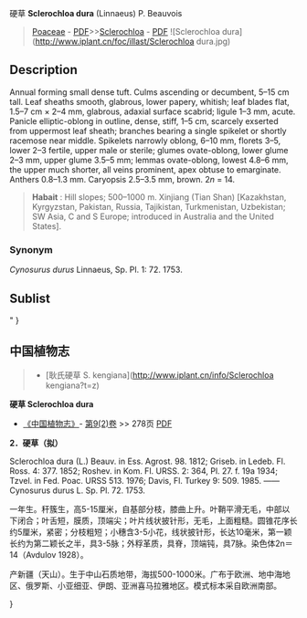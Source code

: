 硬草 **Sclerochloa dura** (Linnaeus) P. Beauvois

> [Poaceae](http://www.iplant.cn/info/Poaceae?t=foc) - [PDF](http://www.iplant.cn/foc/pdf/Poaceae.pdf)>>[Sclerochloa](http://www.iplant.cn/info/Sclerochloa?t=foc) - [PDF](http://www.iplant.cn/foc/pdf/Sclerochloa.pdf)
![Sclerochloa dura](http://www.iplant.cn/foc/illast/Sclerochloa dura.jpg)

## Description

Annual forming small dense tuft. Culms ascending or decumbent, 5–15 cm tall. Leaf sheaths smooth, glabrous, lower papery, whitish; leaf blades flat, 1.5–7 cm × 2–4 mm, glabrous, adaxial surface scabrid; ligule 1–3 mm, acute. Panicle elliptic-oblong in outline, dense, stiff, 1–5 cm, scarcely exserted from uppermost leaf sheath; branches bearing a single spikelet or shortly racemose near middle. Spikelets narrowly oblong, 6–10 mm, florets 3–5, lower 2–3 fertile, upper male or sterile; glumes ovate-oblong, lower glume 2–3 mm, upper glume 3.5–5 mm; lemmas ovate-oblong, lowest 4.8–6 mm, the upper much shorter, all veins prominent, apex obtuse to emarginate. Anthers 0.8–1.3 mm. Caryopsis 2.5–3.5 mm, brown. 2*n* = 14.

> **Habait** : 
> Hill slopes; 500–1000 m. Xinjiang (Tian Shan) [Kazakhstan, Kyrgyzstan, Pakistan, Russia, Tajikistan, Turkmenistan, Uzbekistan; SW Asia, C and S Europe; introduced in Australia and the United States].

### Synonym
*Cynosurus durus* Linnaeus, Sp. Pl. 1: 72. 1753.

## Sublist
"
}
## 中国植物志

> * [耿氏硬草  S.  kengiana](http://www.iplant.cn/info/Sclerochloa kengiana?t=z)

**硬草 Sclerochloa dura**

* [《中国植物志》](http://www.iplant.cn/frps)- [第9(2)卷](http://www.iplant.cn/frps/vol/9(2)) >> 278页 [PDF](http://www.iplant.cn/frps/pdf/9(2)/278.pdf)

**2．硬草（拟）**

Sclerochloa dura (L.) Beauv. in Ess. Agrost. 98. 1812; Griseb. in Ledeb. Fl. Ross. 4: 377. 1852; Roshev. in Kom. Fl. URSS. 2: 364, Pl. 27. f. 19a 1934; Tzvel. in Fed. Poac. URSS 513. 1976; Davis, Fl. Turkey 9: 509. 1985. ——Cynosurus durus L. Sp. Pl. 72. 1753.

一年生。秆簇生，高5-15厘米，自基部分枝，膝曲上升。叶鞘平滑无毛，中部以下闭合；叶舌短，膜质，顶端尖；叶片线状披针形，无毛，上面粗糙。圆锥花序长约5厘米，紧密；分枝粗短；小穗含3-5小花，线状披针形，长达10毫米，第一颖长约为第二颖长之半，具3-5脉；外稃革质，具脊，顶端钝，具7脉。染色体2n＝14（Avdulov 1928）。

产新疆（天山）。生于中山石质地带，海拔500-1000米。广布于欧洲、地中海地区、俄罗斯、小亚细亚、伊朗、亚洲喜马拉雅地区。模式标本采自欧洲南部。

}